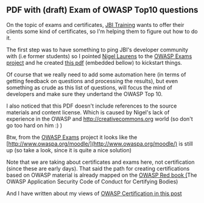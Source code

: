 ##  PDF with (draft) Exam of OWASP Top10 questions 

On the topic of exams and certificates, [JBI Training](http://www.jbinternational.co.uk/) wants to offer their clients some kind of certificates, so I'm helping them to figure out how to do it.

The first step was to have something to ping JBI's developer community with (i.e former students) so I pointed [Nigel Laurens](mailto:nigel@jbinternational.co.uk) to the [OWASP Exams project](https://www.owasp.org/index.php/OWASP_Exams_Project) and he created [this pdf](https://dl.dropboxusercontent.com/u/81532342/OWASP%20Files/OWASP%20Top%2010%20Quiz.pdf) (embedded bellow) to kickstart things.

Of course that we really need to add some automation here (in terms of getting feedback on questions and processing the results), but even something as crude as this list of questions, will focus the mind of developers and make sure they undertand the OWASP Top 10.

I also noticed that this PDF doesn't include references to the source materials and content license. Which is caused by Nigel's lack of experience in the OWASP and http://creativecommons.org world (so don't go too hard on him :) )

Btw, from the [OWASP Exams](https://www.owasp.org/index.php/OWASP_Exams_Project) project it looks like the [http://www.owaspa.org/moodle/](http://www.owaspa.org/moodle/) is still up (so take a look, since it is quite a nice solution)

Note that we are taking about certificates and exams here,  not certification (since these are early days). That said the path for creating certifications based on OWASP material is already mapped on the  [OWASP Red book (](https://www.owasp.org/images/5/53/OWASP_Red_Book-Certifying_Bodies.pdf)The OWASP Application Security Code of Conduct for Certifying Bodies)

And I have written about my views of [OWASP Certification in this post](http://blog.diniscruz.com/2010/11/owasp-and-certifications.html)
